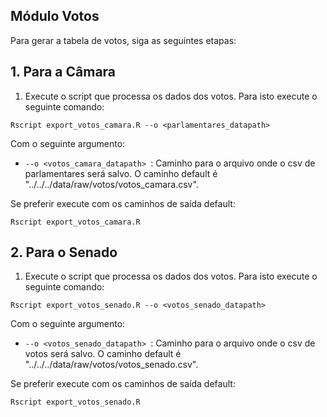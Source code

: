 ## Módulo Votos

Para gerar a tabela de votos, siga as seguintes etapas:

## 1. Para a Câmara

1. Execute o script que processa os dados dos votos. Para isto execute o seguinte comando:

```
Rscript export_votos_camara.R --o <parlamentares_datapath> 
```

Com o seguinte argumento:

* `--o <votos_camara_datapath> `: Caminho para o arquivo onde o csv de parlamentares será salvo. O caminho default é "../../../data/raw/votos/votos_camara.csv".

Se preferir execute com os caminhos de saída default:

```
Rscript export_votos_camara.R
```

## 2. Para o Senado

1. Execute o script que processa os dados dos votos. Para isto execute o seguinte comando:

```
Rscript export_votos_senado.R --o <votos_senado_datapath> 
```

Com o seguinte argumento:

* `--o <votos_senado_datapath> `: Caminho para o arquivo onde o csv de votos será salvo. O caminho default é "../../../data/raw/votos/votos_senado.csv".

Se preferir execute com os caminhos de saída default:

```
Rscript export_votos_senado.R
```
